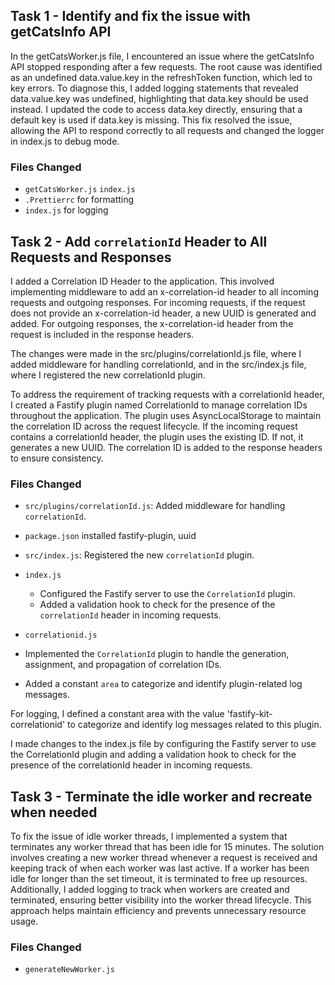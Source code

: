 ## Task 1 - Identify and fix the issue with getCatsInfo API

In the getCatsWorker.js file, I encountered an issue where the getCatsInfo API stopped responding after a few requests. The root cause was identified as an undefined data.value.key in the refreshToken function, which led to key errors. To diagnose this, I added logging statements that revealed data.value.key was undefined, highlighting that data.key should be used instead. I updated the code to access data.key directly, ensuring that a default key is used if data.key is missing. This fix resolved the issue, allowing the API to respond correctly to all requests and changed the logger in index.js to debug mode.

### Files Changed

- `getCatsWorker.js` `index.js`
- `.Prettierrc` for formatting
- `index.js` for logging

## Task 2 - Add `correlationId` Header to All Requests and Responses

I added a Correlation ID Header to the application. This involved implementing middleware to add an x-correlation-id header to all incoming requests and outgoing responses. For incoming requests, if the request does not provide an x-correlation-id header, a new UUID is generated and added. For outgoing responses, the x-correlation-id header from the request is included in the response headers.

The changes were made in the src/plugins/correlationId.js file, where I added middleware for handling correlationId, and in the src/index.js file, where I registered the new correlationId plugin.

To address the requirement of tracking requests with a correlationId header, I created a Fastify plugin named CorrelationId to manage correlation IDs throughout the application. The plugin uses AsyncLocalStorage to maintain the correlation ID across the request lifecycle. If the incoming request contains a correlationId header, the plugin uses the existing ID. If not, it generates a new UUID. The correlation ID is added to the response headers to ensure consistency.

### Files Changed

- `src/plugins/correlationId.js`: Added middleware for handling `correlationId`.
- `package.json` installed fastify-plugin, uuid
- `src/index.js`: Registered the new `correlationId` plugin.
- `index.js`

  - Configured the Fastify server to use the `CorrelationId` plugin.
  - Added a validation hook to check for the presence of the `correlationId` header in incoming requests.

- `correlationid.js`
- Implemented the `CorrelationId` plugin to handle the generation, assignment, and propagation of correlation IDs.
- Added a constant `area` to categorize and identify plugin-related log messages.

For logging, I defined a constant area with the value 'fastify-kit-correlationid' to categorize and identify log messages related to this plugin.

I made changes to the index.js file by configuring the Fastify server to use the CorrelationId plugin and adding a validation hook to check for the presence of the correlationId header in incoming requests.

## Task 3 - Terminate the idle worker and recreate when needed

To fix the issue of idle worker threads, I implemented a system that terminates any worker thread that has been idle for 15 minutes. The solution involves creating a new worker thread whenever a request is received and keeping track of when each worker was last active. If a worker has been idle for longer than the set timeout, it is terminated to free up resources. Additionally, I added logging to track when workers are created and terminated, ensuring better visibility into the worker thread lifecycle. This approach helps maintain efficiency and prevents unnecessary resource usage.

### Files Changed

- `generateNewWorker.js`
